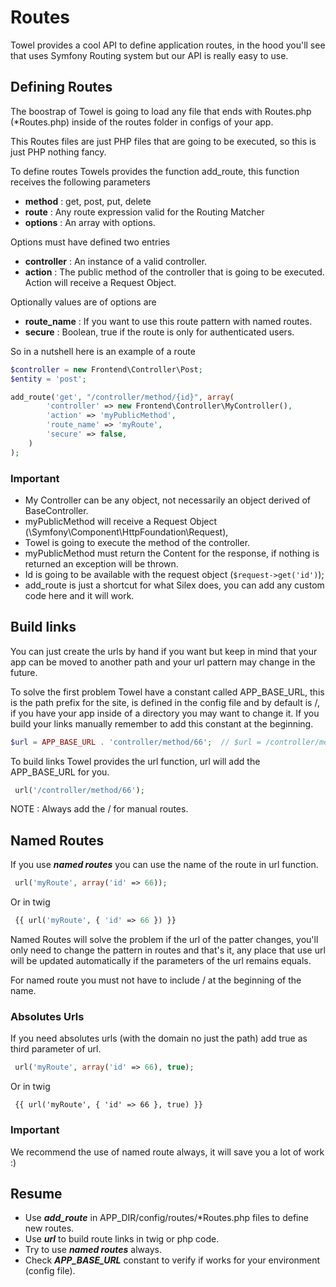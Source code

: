 Routes
======

Towel provides a cool API to define application routes, in the hood you'll see that uses Symfony Routing
system but our API is really easy to use.

## Defining Routes ##

The boostrap of Towel is going to load any file that ends with Routes.php (*Routes.php) inside of the routes folder
in configs of your app.

This Routes files are just PHP files that are going to be executed, so this is just PHP nothing fancy.

To define routes Towels provides the function add_route, this function receives the following parameters

 * **method** : get, post, put, delete
 * **route** : Any route expression valid for the Routing Matcher
 * **options** : An array with options.

Options must have defined two entries

 * **controller** : An instance of a valid controller.
 * **action** : The public method of the controller that is going to be executed. Action will receive a Request Object.

Optionally values are of options are

 * **route_name** : If you want to use this route pattern with named routes.
 * **secure** : Boolean, true if the route is only for authenticated users.

So in a nutshell here is an example of a route

````php
$controller = new Frontend\Controller\Post;
$entity = 'post';

add_route('get', "/controller/method/{id}", array(
        'controller' => new Frontend\Controller\MyController(),
        'action' => 'myPublicMethod',
        'route_name' => 'myRoute',
        'secure' => false,
    )
);
````

### Important ###

* My Controller can be any object, not necessarily an object derived of BaseController.
* myPublicMethod will receive a Request Object (\Symfony\Component\HttpFoundation\Request),
* Towel is going to execute the method of the controller.
* myPublicMethod must return the Content for the response, if nothing is returned an exception will be thrown.
* Id is going to be available with the request object (```$request->get('id')```);
* add_route is just a shortcut for what Silex does, you can add any custom code here and it will work.

## Build links ##

You can just create the urls by hand if you want but keep in mind that your app can be moved to another path and
your url pattern may change in the future.

To solve the first problem Towel have a constant called APP_BASE_URL, this is the path prefix for the site, is defined
in the config file and by default is /, if you have your app inside of a directory you may want to change it. If you build
your links manually remember to add this constant at the beginning.

````php
$url = APP_BASE_URL . 'controller/method/66';  // $url = /controller/method/66
````

To build links Towel provides the url function, url will add the APP_BASE_URL for you.

````php
 url('/controller/method/66');
````

NOTE : Always add the / for manual routes.

## Named Routes ##

If you use ***named routes*** you can use the name of the route in url function.

````php
 url('myRoute', array('id' => 66));
````

Or in twig

````php
 {{ url('myRoute', { 'id' => 66 }) }}
````

Named Routes will solve the problem if the url of the patter changes, you'll only need to change the pattern in routes
and that's it, any place that use url will be updated automatically if the parameters of the url remains equals.

For named route you must not have to include / at the beginning of the name.

### Absolutes Urls ###

If you need absolutes urls (with the domain no just the path) add true as third parameter of url.


````php
 url('myRoute', array('id' => 66), true);
````

Or in twig

````hp
 {{ url('myRoute', { 'id' => 66 }, true) }}
````

### Important ###

We recommend the use of named route always, it will save you a lot of work :)

## Resume ##

* Use ***add_route*** in APP_DIR/config/routes/*Routes.php files to define new routes.
* Use ***url*** to build route links in twig or php code.
* Try to use ***named routes*** always.
* Check ***APP_BASE_URL*** constant to verify if works for your environment (config file).